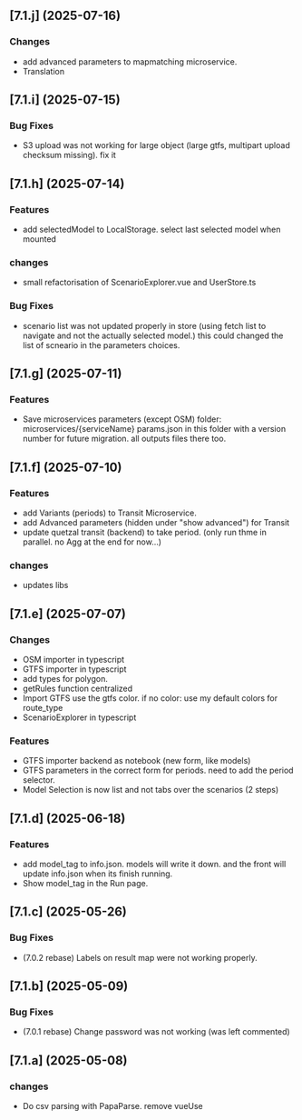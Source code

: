 ## [7.1.j] (2025-07-16)
### Changes
* add advanced parameters to mapmatching microservice.
* Translation

## [7.1.i] (2025-07-15)
### Bug Fixes
* S3 upload was not working for large object (large gtfs, multipart upload checksum missing). fix it

## [7.1.h] (2025-07-14)
### Features
* add selectedModel to LocalStorage. select last selected model when mounted

### changes
* small refactorisation of ScenarioExplorer.vue and UserStore.ts

### Bug Fixes
* scenario list was not updated properly in store (using fetch list to navigate and not the actually selected model.) this could changed the list of scneario in the parameters choices.

## [7.1.g] (2025-07-11)
### Features
* Save microservices parameters (except OSM)
    folder: microservices/{serviceName}
    params.json in this folder with a version number for future migration.
    all outputs files there too.

## [7.1.f] (2025-07-10)
### Features
* add Variants (periods) to Transit Microservice.
* add Advanced parameters (hidden under "show advanced") for Transit
* update quetzal transit (backend) to take period. (only run thme in parallel. no Agg at the end for now...)

### changes
* updates libs

## [7.1.e] (2025-07-07)
### Changes
* OSM importer in typescript
* GTFS importer in typescript
* add types for polygon.
* getRules function centralized
* Import GTFS use the gtfs color. if no color: use my default colors for route_type
* ScenarioExplorer in typescript

### Features
* GTFS importer backend as notebook (new form, like models)
* GTFS parameters in the correct form for periods. need to add the period selector.
* Model Selection is now list and not tabs over the scenarios (2 steps)

## [7.1.d] (2025-06-18)
### Features
* add model_tag to info.json. models will write it down. and the front will update info.json when its finish running.
* Show model_tag in the Run page.

## [7.1.c] (2025-05-26)
### Bug Fixes
* (7.0.2 rebase) Labels on result map were not working properly.

## [7.1.b] (2025-05-09)
### Bug Fixes
* (7.0.1 rebase) Change password was not working (was left commented)

## [7.1.a] (2025-05-08)
### changes
* Do csv parsing with PapaParse. remove vueUse 